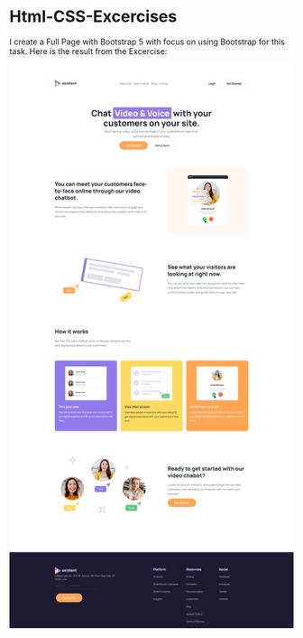 # Html-CSS-Excercises
I create a Full Page with Bootstrap 5 with focus on using Bootstrap for this task. Here is the result from the Excercise: 

<center><img src="https://github.com/kadoubleU/Html-CSS-Excercises/blob/main/07.02.bootstrapTheme/result.png" alt="Bootstrap Theme"></center>
